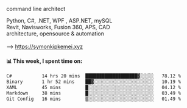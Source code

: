 command line architect

Python, C#, .NET, WPF , ASP.NET, mySQL <br>
Revit, Navisworks, Fusion 360, APS, CAD <br>
architecture, opensource & automation<br>
<br>
--> https://symonkipkemei.xyz

#### 📊 This week, I spent time on:
<!--START_SECTION:waka-->

```txt
C#           14 hrs 20 mins  ███████████████████▓░░░░░   78.12 %
Binary       1 hr 52 mins    ██▓░░░░░░░░░░░░░░░░░░░░░░   10.19 %
XAML         45 mins         █░░░░░░░░░░░░░░░░░░░░░░░░   04.12 %
Markdown     38 mins         █░░░░░░░░░░░░░░░░░░░░░░░░   03.49 %
Git Config   16 mins         ▒░░░░░░░░░░░░░░░░░░░░░░░░   01.49 %
```

<!--END_SECTION:waka-->
